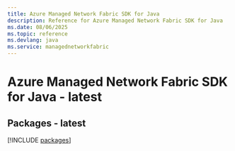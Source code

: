 ```yaml
---
title: Azure Managed Network Fabric SDK for Java
description: Reference for Azure Managed Network Fabric SDK for Java
ms.date: 08/06/2025
ms.topic: reference
ms.devlang: java
ms.service: managednetworkfabric
---
```

# Azure Managed Network Fabric SDK for Java - latest
## Packages - latest
[!INCLUDE [packages](managed-network-fabric-index.md)]